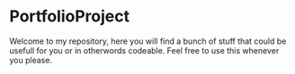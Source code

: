 # PortfolioProject
Welcome to my repository, here you will find a bunch of stuff that could be usefull for you or in otherwords codeable. Feel free to use this whenever you please.
